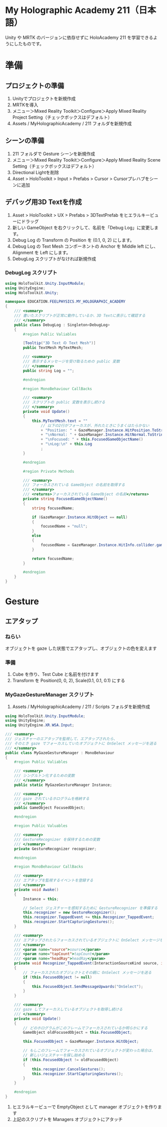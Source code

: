 # My Holographic Academy 211（日本語）



Unity や MRTK のバージョンに依存せずに HoloAcademy 211 を学習できるようにしたものです。
# 準備
## プロジェクトの準備
1. Unityでプロジェクトを新規作成
1. MRTKを導入
1. メニュー＞Mixed Reality Toolkit＞Configure＞Apply Mixed Reality Project Setting（チェックボックスはデフォルト）
1. Assets / MyHolographicAcademy / 211 フォルダを新規作成
## シーンの準備
1. 211 フォルダで Gesture シーンを新規作成
1. メニュー＞Mixed Reality Toolkit＞Configure＞Apply Mixed Reality Scene Setting（チェックボックスはデフォルト）
1. Directional Lightを削除
1. Asset > HoloToolkit > Input > Prefabs > Cursor > Cursorプレハブをシーンに追加
## デバッグ用3D Textを作成
1. Asset > HoloToolkit > UX > Prefabs > 3DTextPrefab をヒエラルキービューにドラッグ
1. 新しい GameObject を右クリックして、名前を「Debug Log」に変更します。
1. Debug Log の Transform の Position を (0.1, 0, 2) にします。
1. Debug Log の Text Mesh コンポーネントの Anchor を Middle left にし、Alignment を Left にします。
1. DebugLog スクリプトがなければ新規作成
### DebugLog スクリプト
```csharp
using HoloToolkit.Unity.InputModule;
using UnityEngine;
using HoloToolkit.Unity;

namespace EDUCATION.FEELPHYSICS.MY_HOLOGRAPHIC_ACADEMY
{
    /// <summary>
    /// 書いたスクリプトが正常に動作しているか、3D Textに表示して確認する
    /// </summary>
    public class DebugLog : Singleton<DebugLog>
    {
        #region Public Valiables

        [Tooltip("3D Text の Text Mesh")]
        public TextMesh MyTextMesh;

        /// <summary>
        /// 表示するメッセージを受け取るための public 変数
        /// </summary>
        public string Log = "";

        #endregion

        #region MonoBehaviour CallBacks

        /// <summary>
        /// スクリプトの public 変数を表示し続ける
        /// </summary>
        private void Update()
        {
            this.MyTextMesh.text = ""
                // 以下の2行がフォーカスが、外れたときにうまくはたらかない
                + "Position: " + GazeManager.Instance.HitPosition.ToString()
                + "\nNormal: " + GazeManager.Instance.HitNormal.ToString()
                + "\nFocused: " + this.FocusedGameObjectName()
                + "\nLog:\n" + this.Log
                ;
        }

        #endregion

        #region Private Methods

        /// <summary>
        /// フォーカスされている GameObject の名前を取得する
        /// </summary>
        /// <returns>フォーカスされている GameObject の名前</returns>
        private string FocusedGameObjectName()
        {
            string focusedName;

            if (GazeManager.Instance.HitObject == null)
            {
                focusedName = "null";
            }
            else
            {
                focusedName = GazeManager.Instance.HitInfo.collider.gameObject.name;
            }

            return focusedName;
        }

        #endregion
    }
}
```

# Gesture
## エアタップ
### ねらい
オブジェクトを gaze した状態でエアタップし、オブジェクトの色を変えます
### 準備
1. Cube を作り、Test Cube と名前を付けます
1. Transform を Position(0, 0, 2), Scale(0.1, 0.1, 0.1) にする
### MyGazeGestureManager スクリプト
1. Assets / MyHolographicAcademy / 211 / Scripts フォルダを新規作成

```csharp
using HoloToolkit.Unity.InputModule;
using UnityEngine;
using UnityEngine.XR.WSA.Input;

/// <summary>
/// ジェスチャーのエアタップを監視して、エアタップされたら、
/// そのとき gaze でフォーカスしていたオブジェクトに OnSelect メッセージを送る
/// </summary>
public class MyGazeGestureManager : MonoBehaviour
{
    #region Public Valiables

    /// <summary>
    /// シングルトン化するための変数
    /// </summary>
    public static MyGazeGestureManager Instance;

    /// <summary>
    /// gaze されているホログラムを格納する
    /// </summary>
    public GameObject FocusedObject;

    #endregion

    #region Public Valuables

    /// <summary>
    /// GestureRecognizer を保持するための変数
    /// </summary>
    private GestureRecognizer recognizer;

    #endregion

    #region MonoBehaviour CallBacks

    /// <summary>
    /// エアタップを監視するイベントを登録する
    /// </summary>
    private void Awake()
    {
        Instance = this;

        // Select ジェスチャーを感知するために GestureRecognizer を準備する
        this.recognizer = new GestureRecognizer();
        this.recognizer.TappedEvent += this.Recognizer_TappedEvent;
        this.recognizer.StartCapturingGestures();
    }

    /// <summary>
    /// エアタップされたらフォーカスされているオブジェクトに OnSelect メッセージを送る
    /// </summary>
    /// <param name="source">source</param>
    /// <param name="tapCount">tapCount</param>
    /// <param name="headRay">headRay</param>
    private void Recognizer_TappedEvent(InteractionSourceKind source, int tapCount, Ray headRay)
    {
        // フォーカスされたオブジェクトとその親に OnSelect メッセージを送る
        if (this.FocusedObject != null)
        {
            this.FocusedObject.SendMessageUpwards("OnSelect");
        }
    }

    /// <summary>
    /// gaze してフォーカスしているオブジェクトを取得し続ける
    /// </summary>
    private void Update()
    {
        // どのホログラムがこのフレームでフォーカスされているか明らかにする
        GameObject oldFocusedObject = this.FocusedObject;

        this.FocusedObject = GazeManager.Instance.HitObject;

        // もしこのフレームでフォーカスされているオブジェクトが変わった場合は、
        // 新しいジェスチャーを探し始める
        if (this.FocusedObject != oldFocusedObject)
        {
            this.recognizer.CancelGestures();
            this.recognizer.StartCapturingGestures();
        }
    }

    #endregion
}
```
1. ヒエラルキービューで EmptyObject として manager オブジェクトを作ります
1. 上記のスクリプトを Managers オブジェクトにアタッチ

